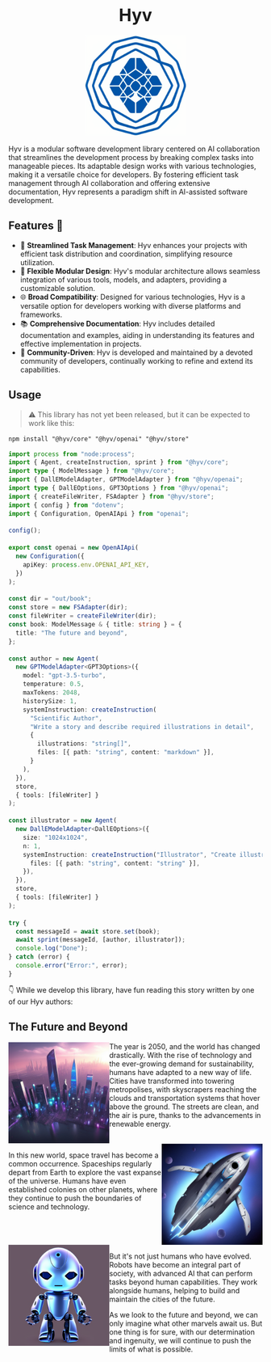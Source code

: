 <h1 align="center"><big>Hyv</big></h1>

<p align="center"><img src="assets/logo.png" alt="logo" width="200"/></p>


Hyv is a modular software development library centered on AI collaboration that streamlines the development process by breaking complex tasks into manageable pieces. Its adaptable design works with various technologies, making it a versatile choice for developers. By fostering efficient task management through AI collaboration and offering extensive documentation, Hyv represents a paradigm shift in AI-assisted software development.

## Features 🌟

- 🚀 **Streamlined Task Management**: Hyv enhances your projects with efficient task distribution and coordination, simplifying resource utilization.
- 🧩 **Flexible Modular Design**: Hyv's modular architecture allows seamless integration of various tools, models, and adapters, providing a customizable solution.
- 🌐 **Broad Compatibility**: Designed for various technologies, Hyv is a versatile option for developers working with diverse platforms and frameworks.
- 📚 **Comprehensive Documentation**: Hyv includes detailed documentation and examples, aiding in understanding its features and effective implementation in projects.
- 🌱 **Community-Driven**: Hyv is developed and maintained by a devoted community of developers, continually working to refine and extend its capabilities.

## Usage

> ⚠️ This library has not yet been released, but it can be expected to work like this:

```shell
npm install "@hyv/core" "@hyv/openai" "@hyv/store"
```

```typescript
import process from "node:process";
import { Agent, createInstruction, sprint } from "@hyv/core";
import type { ModelMessage } from "@hyv/core";
import { DallEModelAdapter, GPTModelAdapter } from "@hyv/openai";
import type { DallEOptions, GPT3Options } from "@hyv/openai";
import { createFileWriter, FSAdapter } from "@hyv/store";
import { config } from "dotenv";
import { Configuration, OpenAIApi } from "openai";

config();

export const openai = new OpenAIApi(
  new Configuration({
    apiKey: process.env.OPENAI_API_KEY,
  })
);

const dir = "out/book";
const store = new FSAdapter(dir);
const fileWriter = createFileWriter(dir);
const book: ModelMessage & { title: string } = {
  title: "The future and beyond",
};

const author = new Agent(
  new GPTModelAdapter<GPT3Options>({
    model: "gpt-3.5-turbo",
    temperature: 0.5,
    maxTokens: 2048,
    historySize: 1,
    systemInstruction: createInstruction(
      "Scientific Author",
      "Write a story and describe required illustrations in detail",
      {
        illustrations: "string[]",
        files: [{ path: "string", content: "markdown" }],
      }
    ),
  }),
  store,
  { tools: [fileWriter] }
);

const illustrator = new Agent(
  new DallEModelAdapter<DallEOptions>({
    size: "1024x1024",
    n: 1,
    systemInstruction: createInstruction("Illustrator", "Create illustrations for the chapter.", {
      files: [{ path: "string", content: "string" }],
    }),
  }),
  store,
  { tools: [fileWriter] }
);

try {
  const messageId = await store.set(book);
  await sprint(messageId, [author, illustrator]);
  console.log("Done");
} catch (error) {
  console.error("Error:", error);
}
```

👇 While we develop this library, have fun reading this story written by one of our Hyv authors:

## The Future and Beyond

<img  align="left" src="assets/story/futuristic-cityscape.png" alt="logo" width="200"/>

The year is 2050, and the world has changed drastically. With the rise of technology and the
ever-growing demand for sustainability, humans have adapted to a new way of life. Cities have
transformed into towering metropolises, with skyscrapers reaching the clouds and transportation
systems that hover above the ground. The streets are clean, and the air is pure, thanks to the
advancements in renewable energy.

<br clear="left"/>
<img align="right" src="assets/story/spaceship.png" alt="logo" width="200"/>

In this new world, space travel has become a common occurrence. Spaceships regularly depart from
Earth to explore the vast expanse of the universe. Humans have even established colonies on other
planets, where they continue to push the boundaries of science and technology.

<br clear="right"/>
<img  align="left" src="assets/story/robot.png" alt="logo" width="200"/>

But it's not just humans who have evolved. Robots have become an integral part of society, with
advanced AI that can perform tasks beyond human capabilities. They work alongside humans, helping to
build and maintain the cities of the future.

As we look to the future and beyond, we can only imagine what other marvels await us. But one thing
is for sure, with our determination and ingenuity, we will continue to push the limits of what is
possible.

